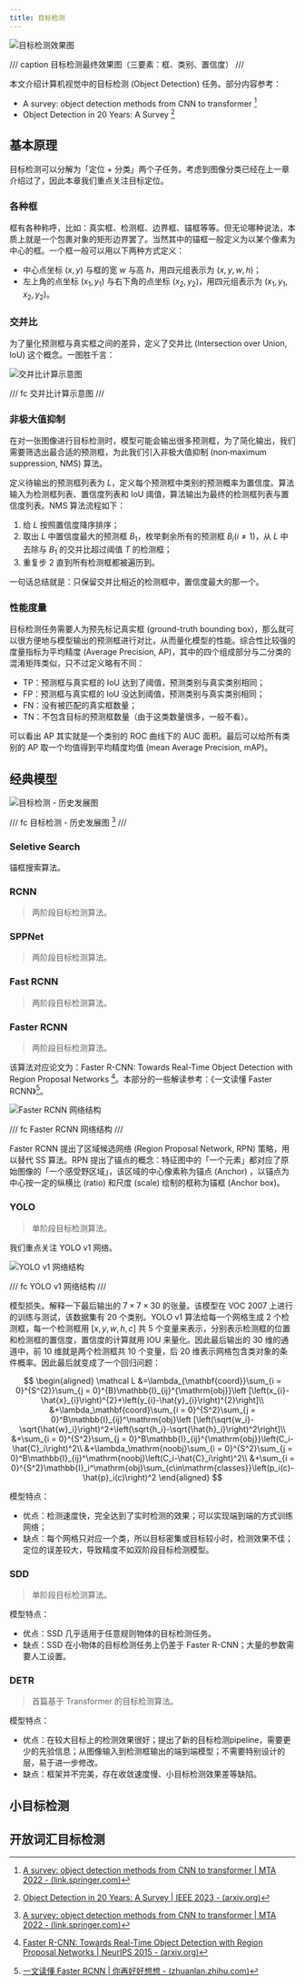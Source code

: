 ```yaml
---
title: 目标检测
---
```


![目标检测效果图](https://cdn.dwj601.cn/images/20250408101017350.png)

/// caption
目标检测最终效果图（三要素：框、类别、置信度）
///

本文介绍计算机视觉中的目标检测 (Object Detection) 任务。部分内容参考：

- A survey: object detection methods from CNN to transformer [^A survey: object detection methods from CNN to transformer]
- Object Detection in 20 Years: A Survey [^Object Detection in 20 Years: A Survey]

[^A survey: object detection methods from CNN to transformer]: [A survey: object detection methods from CNN to transformer | MTA 2022 - (link.springer.com)](https://link.springer.com/article/10.1007/s11042-022-13801-3)

[^Object Detection in 20 Years: A Survey]: [Object Detection in 20 Years: A Survey | IEEE 2023 - (arxiv.org)](https://arxiv.org/pdf/1905.05055)

## 基本原理

目标检测可以分解为「定位 + 分类」两个子任务。考虑到图像分类已经在上一章介绍过了，因此本章我们重点关注目标定位。

### 各种框

框有各种称呼，比如：真实框、检测框、边界框、锚框等等。但无论哪种说法，本质上就是一个包裹对象的矩形边界罢了。当然其中的锚框一般定义为以某个像素为中心的框。一个框一般可以用以下两种方式定义：

- 中心点坐标 $(x,y)$ 与框的宽 $w$ 与高 $h$，用四元组表示为 $(x,y,w,h)$；
- 左上角的点坐标 $(x_1,y_1)$ 与右下角的点坐标 $(x_2,y_2)$，用四元组表示为 $(x_1,y_1,x_2,y_2)$。

### 交并比

为了量化预测框与真实框之间的差异，定义了交并比 (Intersection over Union, IoU) 这个概念。一图胜千言：

![交并比计算示意图](https://cdn.dwj601.cn/images/20250408102137628.png)

/// fc
交并比计算示意图
///

### 非极大值抑制

在对一张图像进行目标检测时，模型可能会输出很多预测框，为了简化输出，我们需要筛选出最合适的预测框，为此我们引入非极大值抑制 (non‐maximum suppression, NMS) 算法。

定义待输出的预测框列表为 $L$，定义每个预测框中类别的预测概率为置信度。算法输入为检测框列表、置信度列表和 IoU 阈值，算法输出为最终的检测框列表与置信度列表。NMS 算法流程如下：

1. 给 $L$ 按照置信度降序排序；
2. 取出 $L$ 中置信度最大的预测框 $B_1$，枚举剩余所有的预测框 $B_i (i\neq 1)$，从 $L$ 中去除与 $B_1$ 的交并比超过阈值 $T$ 的检测框；
3. 重复步 $2$ 直到所有检测框都被遍历到。

一句话总结就是：只保留交并比相近的检测框中，置信度最大的那一个。

### 性能度量

目标检测任务需要人为预先标记真实框 (ground-truth bounding box)，那么就可以很方便地与模型输出的预测框进行对比，从而量化模型的性能。综合性比较强的度量指标为平均精度 (Average Precision, AP)，其中的四个组成部分与二分类的混淆矩阵类似，只不过定义略有不同：

- TP：预测框与真实框的 IoU 达到了阈值，预测类别与真实类别相同；
- FP：预测框与真实框的 IoU 没达到阈值，预测类别与真实类别相同；
- FN：没有被匹配的真实框数量；
- TN：不包含目标的预测框数量（由于这类数量很多，一般不看）。

可以看出 AP 其实就是一个类别的 ROC 曲线下的 AUC 面积。最后可以给所有类别的 AP 取一个均值得到平均精度均值 (mean Average Precision, mAP)。

## 经典模型

![[目标检测 - 历史发展图](https://link.springer.com/article/10.1007/s11042-022-13801-3)](https://cdn.dwj601.cn/images/20250408113117212.png)

/// fc
目标检测 - 历史发展图 [^A survey: object detection methods from CNN to transformer]
///

### Seletive Search

锚框搜索算法。

### RCNN

> 两阶段目标检测算法。

### SPPNet

> 两阶段目标检测算法。

### Fast RCNN

> 两阶段目标检测算法。

### Faster RCNN

> 两阶段目标检测算法。

该算法对应论文为：Faster R-CNN: Towards Real-Time Object Detection with Region Proposal Networks [^faster-rcnn]。本部分的一些解读参考：《一文读懂 Faster RCNN》[^faster-rcnn-zhihu]。

[^faster-rcnn]: [Faster R-CNN: Towards Real-Time Object Detection with Region Proposal Networks | NeurIPS 2015 - (arxiv.org)](https://arxiv.org/pdf/1506.01497)
[^faster-rcnn-zhihu]: [一文读懂 Faster RCNN | 你再好好想想 - (zhuanlan.zhihu.com)](https://zhuanlan.zhihu.com/p/31426458)

![Faster RCNN 网络结构](https://cdn.dwj601.cn/images/20250415090902170.jpg)

/// fc
Faster RCNN 网络结构
///

Faster RCNN 提出了区域候选网络 (Region Proposal Network, RPN) 策略，用以替代 SS 算法。RPN 提出了锚点的概念：特征图中的「一个元素」都对应了原始图像的「一个感受野区域」，该区域的中心像素称为锚点 (Anchor) ，以锚点为中心按一定的纵横比 (ratio) 和尺度 (scale) 绘制的框称为锚框 (Anchor box)。

### YOLO

> 单阶段目标检测算法。

我们重点关注 YOLO v1 网络。

![YOLO v1 网络结构](https://cdn.dwj601.cn/images/20250422083554878.png)

/// fc
YOLO v1 网络结构
///

模型损失。解释一下最后输出的 $7 \times 7 \times 30$ 的张量。该模型在 VOC 2007 上进行的训练与测试，该数据集有 $20$ 个类别。YOLO v1 算法给每一个网格生成 2 个检测框，每一个检测框用 $[x,y,w,h,c]$ 共 $5$ 个变量来表示，分别表示检测框的位置和检测框的置信度，置信度的计算就用 IOU 来量化。因此最后输出的 $30$ 维的通道中，前 $10$ 维就是两个检测框共 $10$ 个变量，后 $20$ 维表示网格包含类对象的条件概率。因此最后就变成了一个回归问题：

$$
\begin{aligned}
\mathcal L
&=\lambda_{\mathbf{coord}}\sum_{i = 0}^{S^{2}}\sum_{j = 0}^{B}\mathbb{I}_{ij}^{\mathrm{obj}}\left [\left(x_{i}-\hat{x}_{i}\right)^{2}+\left(y_{i}-\hat{y}_{i}\right)^{2}\right]\\
&+\lambda_\mathbf{coord}\sum_{i = 0}^{S^2}\sum_{j = 0}^B\mathbb{I}_{ij}^\mathrm{obj}\left [\left(\sqrt{w_i}-\sqrt{\hat{w}_i}\right)^2+\left(\sqrt{h_i}-\sqrt{\hat{h}_i}\right)^2\right]\\
&+\sum_{i = 0}^{S^2}\sum_{j = 0}^B\mathbb{I}_{ij}^{\mathrm{obj}}\left(C_i-\hat{C}_i\right)^2\\
&+\lambda_\mathrm{noobj}\sum_{i = 0}^{S^2}\sum_{j = 0}^B\mathbb{I}_{ij}^\mathrm{noobj}\left(C_i-\hat{C}_i\right)^2\\
&+\sum_{i = 0}^{S^2}\mathbb{I}_i^\mathrm{obj}\sum_{c\in\mathrm{classes}}\left(p_i(c)-\hat{p}_i(c)\right)^2
\end{aligned}
$$

模型特点：

- 优点：检测速度快，完全达到了实时检测的效果；可以实现端到端的方式训练网络；
- 缺点：每个网格只对应一个类，所以目标密集或目标较小时，检测效果不佳；定位的误差较大，导致精度不如双阶段目标检测模型。

### SDD

> 单阶段目标检测算法。

模型特点：

- 优点：SSD 几乎适用于任意规则物体的目标检测任务。
- 缺点：SSD 在小物体的目标检测任务上仍差于 Faster R-CNN；大量的参数需要人工设置。

### DETR

> 首篇基于 Transformer 的目标检测算法。

模型特点：

- 优点：在较大目标上的检测效果很好；提出了新的目标检测pipeline，需要更少的先验信息；从图像输入到检测框输出的端到端模型；不需要特别设计的层，易于进一步修改。
- 缺点：框架并不完美，存在收敛速度慢、小目标检测效果差等缺陷。

## 小目标检测

## 开放词汇目标检测
